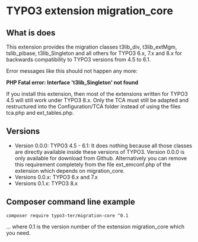 # TYPO3 extension migration_core

## What is does

This extension provides the migration classes t3lib_div, t3lib_extMgm, tslib_pibase, t3lib_Singleton and all others for TYPO3 6.x, 7.x and 8.x for backwards compatibility to TYPO3 versions from 4.5 to 6.1.

Error messages like this should not happen any more:

**PHP Fatal error: Interface 't3lib_Singleton' not found**

If you install this extension, then most of the extensions written for TYPO3 4.5 will still work under TYPO3 8.x. Only the TCA must still be adapted and restructured into the Configuration/TCA folder instead of using the files tca.php and ext_tables.php.

## Versions

- Version  0.0.0:  TYPO3 4.5 - 6.1: It does nothing because all those classes are directly available inside these versions of TYPO3. Version 0.0.0 is only available for download from Github. Alternatively you can remove this requirement completely from the file ext_emconf.php of the extension which depends on  migration_core.
- Versions 0.0.x:  TYPO3 6.x and 7.x
- Versions 0.1.x:  TYPO3 8.x


## Composer command line example

`composer require typo3-ter/migration-core ^0.1`
    
... where 0.1 is the version number of the extension migration_core which you need.


